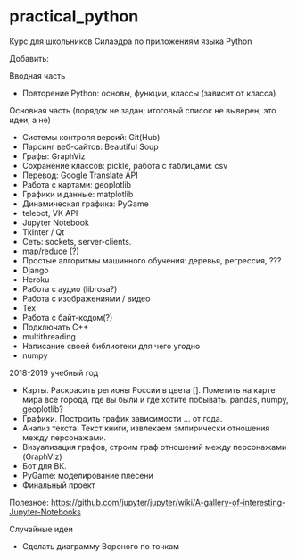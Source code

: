 # practical_python
Курс для школьников Силаэдра по приложениям языка Python

Добавить:

Вводная часть
* Повторение Python: основы, функции, классы (зависит от класса)

Основная часть (порядок не задан; итоговый список не выверен; это идеи, а не)
* Системы контроля версий: Git(Hub)
* Парсинг веб-сайтов: Beautiful Soup
* Графы: GraphViz
* Сохранение классов: pickle, работа с таблицами: csv
* Перевод: Google Translate API
* Работа с картами: geoplotlib
* Графики и данные: matplotlib
* Динамическая графика: PyGame
* telebot, VK API
* Jupyter Notebook
* TkInter / Qt
* Сеть: sockets, server-clients.
* map/reduce (?)
* Простые алгоритмы машинного обучения: деревья, регрессия, ???
* Django
* Heroku
* Работа с аудио (librosa?)
* Работа с изображениями / видео
* Тех
* Работа с байт-кодом(?)
* Подключать С++
* multithreading
* Написание своей библиотеки для чего угодно
* numpy

2018-2019 учебный год


* Карты. Раскрасить регионы России в цвета []. Пометить на карте мира все города, где вы были и где хотите побывать. pandas, numpy, geoplotlib?
* Графики. Построить график зависимости ... от года.
* Анализ текста. Текст книги, извлекаем эмпирически отношения между персонажами.
* Визуализация графов, строим граф отношений между персонажами (GraphViz)
* Бот для ВК.
* PyGame: моделирование плесени
* Финальный проект 

Полезное:
https://github.com/jupyter/jupyter/wiki/A-gallery-of-interesting-Jupyter-Notebooks

Случайные идеи
- Сделать диаграмму Вороного по точкам
